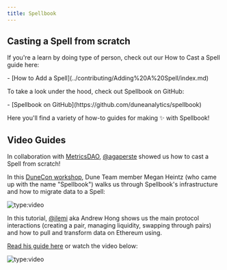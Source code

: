 ```yaml
---
title: Spellbook
---
```


## Casting a Spell from scratch

If you're a learn by doing type of person, check out our How to Cast a Spell guide here:

<div class="cards grid" markdown>
- [How to Add a Spell](../contributing/Adding%20A%20Spell/index.md)
</div>

To take a look under the hood, check out Spellbook on GitHub:

<div class="cards grid" markdown>
- [Spellbook on GitHub](https://github.com/duneanalytics/spellbook)
</div>

Here you'll find a variety of how-to guides for making ✨ with Spellbook!

## Video Guides

In collaboration with [MetricsDAO](https://metricsdao.xyz/), [@agaperste](https://dune.com/agaperste) showed us how to cast a Spell from scratch!

In this [DuneCon workshop](https://www.youtube.com/playlist?list=PLK3b5d4iK10eVQejE7O1JEwcBMA4uwdSC), Dune Team member Megan Heintz (who came up with the name "Spellbook") walks us through Spellbook's infrastructure and how to migrate data to a Spell:

![type:video](https://www.youtube.com/embed/r9pcL7dgaWs)

In this tutorial, [@ilemi](https://dune.com/ilemi) aka Andrew Hong shows us the main protocol interactions (creating a pair, managing liquidity, swapping through pairs) and how to pull and transform data on Ethereum using.

[Read his guide here](https://ath.mirror.xyz/K-S_Mwhj7osTBqN-AOWbCmfNn9TZViEkzICCmK-oObM) or watch the video below:

![type:video](https://www.youtube.com/embed/7zReSzVdV2s)

